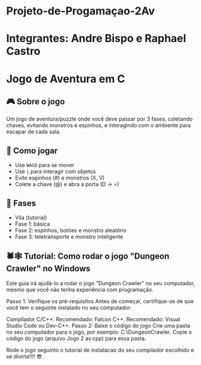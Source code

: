 # Projeto-de-Progamaçao-2Av

# Integrantes: Andre Bispo e Raphael Castro

# Jogo de Aventura em C

## 🎮 Sobre o jogo

Um jogo de aventura/puzzle onde você deve passar por 3 fases, coletando chaves, evitando monstros e espinhos, e interagindo com o ambiente para escapar de cada sala.

## 🚀 Como jogar

- Use `WASD` para se mover
- Use `i` para interagir com objetos
- Evite espinhos (#) e monstros (X, V)
- Colete a chave (@) e abra a porta (D → =)

## 🧩 Fases

- Vila (tutorial)
- Fase 1: básica
- Fase 2: espinhos, botões e monstro aleatório
- Fase 3: teletransporte e monstro inteligente

## 🕷️🕸️ Tutorial: Como rodar o jogo "Dungeon Crawler" no Windows
Este guia irá ajudá-lo a rodar o jogo "Dungeon Crawler" no seu computador, mesmo que você não tenha experiência com programação.

Passo 1: Verifique os pré-requisitos
Antes de começar, certifique-se de que você tem o seguinte instalado no seu computador:

Compilador C/C++:
Recomendado: Falcon C++.
Recomendado: Visual Studio Code ou Dev-C++.
Passo 2: Baixe o código do jogo
Crie uma pasta no seu computador para o jogo, por exemplo: C:\DungeonCrawler.
Copie o código do jogo (arquivo Jogo 2 av.cpp) para essa pasta.

Rode o jogo seguinto o tutorial de instalacao do seu compilador escolhido e se divirta!!!! 😎 .


